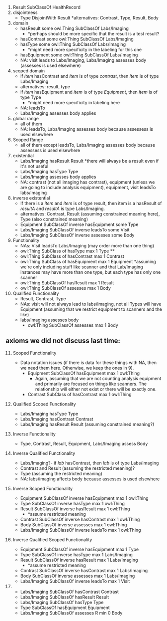 1. Result SubClassOf HealthRecord
2. disjointness
	- Type DisjointWith Result *alternatives: Contrast, Type, Result, Body
3. domain
	- hasResult some owl:Thing SubClassOf Labs/Imaging 
		- *perhaps should be more specific that the result is a test result?
	- hasContrast some owl:Thing SubClassOf Labs/Imaging
	- hasType some owl:Thing SubClassOf Labs/Imaging 
		- *might need more specificity in the labeling for this one
	- hasEquipment some owl:Thing SubClassOf Labs/Imaging
	- NA: visit leads to Labs/Imaging, Labs/Imaging assesses body (assesses is used elsewhere)
4. scoped domain
	- if *item* hasContrast and *item* is of type *contrast*, then *item* is of type Labs/Imaging
	- alternatives: result, type
	- if *item* hasEquipment and *item* is of type *Equipment*, then *item* is of type Type
		- *might need more specificity in labeling here
	- NA: leadsTo
	- Labs/Imaging assesses body applies
5. global range
	- all of them
	- NA: leadsTo, Labs/Imaging assesses body because assessess is used elsewhere
6. Scoped Range
	- all of them except leadsTo, Labs/Imaging assesses body because assessess is used elsewhere
7. existential
	- Labs/Imaging hasResult Result *there will always be a result even if it's not useful
	- Labs/Imaging hasType Type 
	- Labs/Imaging assesses body applies
	- NA: contrast (not all imaging has contrast), equipment (unless we are going to include analysis equipment), equipment, visit leadsTo labs/imaging
8. inverse existential
	- If there is a *item* and *item* is of type result, then item is a hasResult of *resultA* and *resultA* is type Labs/Imaging.
	- alternatives: Contrast, Result (assuming constrained meaning here), Type (also constrained meaning)
	- Equipment SubClassOf inverse hasEquipment some Type
	- Labs/Imaging SubClassOf inverse leadsTo some Visit
	- Labs/Imaging SubClassOf inverse assesses some Body
9. Functionality
	- NAs: Visit leadsTo Labs/Imaging (may order more than one thing)
	- owl:Thing SubClass of hasType max 1 Type **
	- owl:Thing SubClass of hasContrast max 1 Contrast
	- owl:Thing SubClass of hasEquipment max 1 Equipment *assuming we're only including stuff like scanner and that Lab/Imaging instances may have more than one type, but each type has only one scanner
	- owl:Thing SubClassOf hasResult max 1 Result
	- owl:Thing SubClassOf assesses max 1 Body
10. Qualified Functionality
	- Result, Contrast, Type
	- NAs: visit will not always lead to labs/imaging, not all Types will have Equipment (assuming that we restrict equipment to scanners and the like)
	- labs/imaging assesses body
		- owl:Thing SubClassOf assesses max 1 Body

## axioms we did not discuss last time:
11. Scoped Functionality

	- Data notation issues (if there is data for these things with NA, then we need them here. Otherwise, we keep the ones in 9).
		- Equipment SubClassOf hasEquipment max 1 owl:Thing
			- Again, assuming that we are not counting analysis equipment and primarily are focused on things like scanners. The relationship will either not exist or there will be exactly one.
		- Contrast SubClass of hasContrast max 1 owl:Thing
12. Qualified Scoped Functionality
	- Labs/Imaging hasType Type
	- Labs/Imaging hasContrast Contrast 
	- Labs/Imaging hasResult Result (assuming constrained meaning?)
13. Inverse Functionality
	- Type, Contrast, Result, Equipment, Labs/Imaging assess Body
14. Inverse Qualified Functionality
	- Labs/Imaging?- if *lab* hasContrast, then *lab* is of type Labs/Imaging
	- Contrast and Result (assuming the restricted meaning)?
	- Type (assuming the restricted meaning)
	- NA: labs/imaging affects body because assesses is used elsewhere

15. Inverse Scoped Functionality
	- Equipment SubClassOf inverse hasEquipment max 1 owl:Thing
	- Type SubClassOf inverse hasType max 1 owl:Thing
	- Result SubClassOf inverse hasResult max 1 owl:Thing
		- *assume restricted meaning
	- Contrast SubClassOf inverse hasContrast max 1 owl:Thing
	- Body SubClassOf inverse assesses max 1 owl:Thing
	- Labs/Imaging SubClassOf inverse leadsTo max 1 owl:Thing

16. Inverse Qualified Scoped Functionality
	- Equipment SubClassOf inverse hasEquipment max 1 Type
	- Type SubClassOf inverse hasType max 1 Labs/Imaging
	- Result SubClassOf inverse hasResult max 1 Labs/Imaging
		- *assume restricted meaning
	- Contrast SubClassOf inverse hasContrast max 1 Labs/Imaging
	- Body SubClassOf inverse assesses max 1 Labs/Imaging
	- Labs/Imaging SubClassOf inverse leadsTo max 1 Visit

17. 
	- Labs/Imaging SubClassOf hasContrast Contrast
	- Labs/Imaging SubClassOf hasResult Result
	- Labs/Imaging SubClassOf hasType Type
	- Type SubClassOf hasEquipment Equipment
	- Labs/Imaging SubClassOf assesses R min 0 Body





